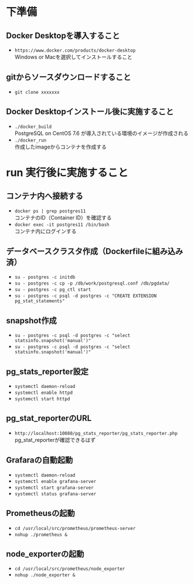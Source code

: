 # 下準備
## Docker Desktopを導入すること
* `https://www.docker.com/products/docker-desktop`  
Windows or Macを選択してインストールすること

## gitからソースダウンロードすること
* `git clone xxxxxxx`  

## Docker Desktopインストール後に実施すること
* `./docker_build`  
PostgreSQL on CentOS 7.6 が導入されている環境のイメージが作成される  
* `./docker_run`  
作成したimageからコンテナを作成する  

# run 実行後に実施すること
## コンテナ内へ接続する
* `docker ps | grep postgres11`  
コンテナのID（Container ID）を確認する  
* `docker exec -it postgres11 /bin/bash`  
コンテナ内にログインする  

## データベースクラスタ作成（Dockerfileに組み込み済）
* `su - postgres -c initdb`  
* `su - postgres -c cp -p /db/work/postgresql.conf /db/pgdata/`  
* `su - postgres -c pg_ctl start`  
* `su - postgres -c psql -d postgres -c "CREATE EXTENSION pg_stat_statements"`  
 
## snapshot作成
* `su - postgres -c psql -d postgres -c "select statsinfo.snapshot('manual')"`  
* `su - postgres -c psql -d postgres -c "select statsinfo.snapshot('manual')"`  

## pg_stats_reporter設定
* `systemctl daemon-reload`  
* `systemctl enable httpd`  
* `systemctl start httpd`  

## pg_stat_reporterのURL
* `http://localhost:10080/pg_stats_reporter/pg_stats_reporter.php`  
pg_stat_reporterが確認できるはず

## Grafaraの自動起動
* `systemctl daemon-reload`  
* `systemctl enable grafana-server`  
* `systemctl start grafana-server`  
* `systemctl status grafana-server`  

## Prometheusの起動
* `cd /usr/local/src/prometheus/prometheus-server`  
* `nohup ./prometheus &`  

## node_exporterの起動
* `cd /usr/local/src/prometheus/node_exporter`  
* `nohup ./node_exporter &`  
